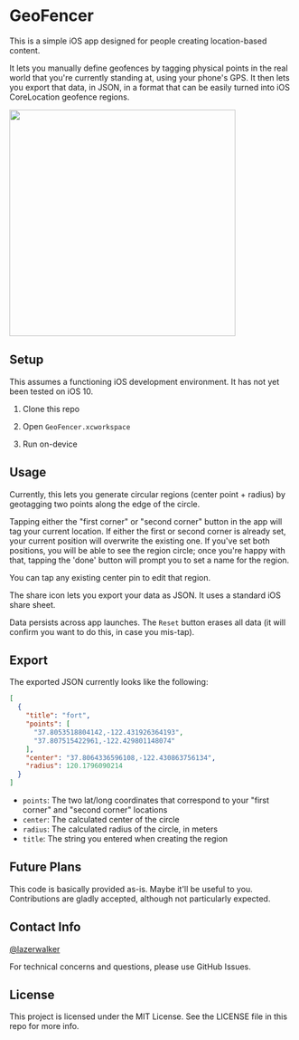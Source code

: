 # GeoFencer

This is a simple iOS app designed for people creating location-based content.

It lets you manually define geofences by tagging physical points in the real world that you're currently standing at, using your phone's GPS. It then lets you export that data, in JSON, in a format that can be easily turned into iOS CoreLocation geofence regions.

<img src="https://raw.github.com/lazerwalker/geofencer/master/screenshot.jpg" data-canonical-src="https://raw.github.com/lazerwalker/geofencer/master/screenshot.jpg" height="400" />

## Setup

This assumes a functioning iOS development environment. It has not yet been tested on iOS 10.

1. Clone this repo

2. Open `GeoFencer.xcworkspace`

3. Run on-device


## Usage

Currently, this lets you generate circular regions (center point + radius) by geotagging two points along the edge of the circle. 

Tapping either the "first corner" or "second corner" button in the app will tag your current location. If either the first or second corner is already set, your current position will overwrite the existing one. If you've set both positions, you will be able to see the region circle; once you're happy with that, tapping the 'done' button will prompt you to set a name for the region.

You can tap any existing center pin to edit that region.

The share icon lets you export your data as JSON. It uses a standard iOS share sheet.

Data persists across app launches. The `Reset` button erases all data (it will confirm you want to do this, in case you mis-tap).

## Export

The exported JSON currently looks like the following:

```json
[
  {
    "title": "fort",
    "points": [
      "37.8053518804142,-122.431926364193",
      "37.807515422961,-122.429801148074"
    ],
    "center": "37.8064336596108,-122.430863756134",
    "radius": 120.1796090214
  }
]
```

* `points`: The two lat/long coordinates that correspond to your "first corner" and "second corner" locations
* `center`: The calculated center of the circle
* `radius`: The calculated radius of the circle, in meters
* `title`: The string you entered when creating the region

## Future Plans

This code is basically provided as-is. Maybe it'll be useful to you. Contributions are gladly accepted, although not particularly expected.


## Contact Info

[@lazerwalker](https://twitter.com/lazerwalker)

For technical concerns and questions, please use GitHub Issues.

## License

This project is licensed under the MIT License. See the LICENSE file in this repo for more info.
